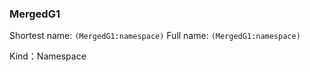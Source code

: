 
### MergedG1


Shortest name: `(MergedG1:namespace)` Full name: `(MergedG1:namespace)`


Kind：Namespace
